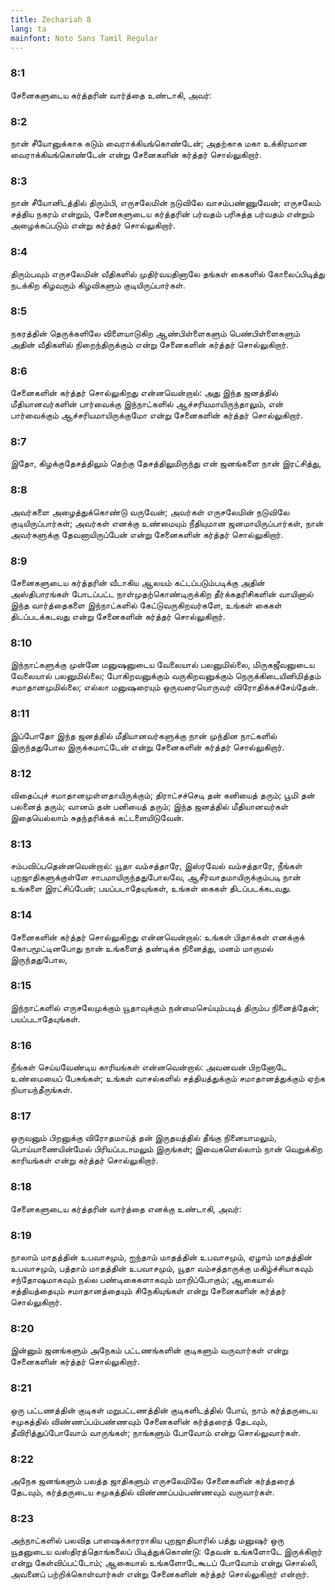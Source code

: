 ```yaml
---
title: Zechariah 8
lang: ta
mainfont: Noto Sans Tamil Regular
---
```


###  8:1

சேனைகளுடைய கர்த்தரின் வார்த்தை உண்டாகி, அவர்:

###  8:2

நான் சீயோனுக்காக கடும் வைராக்கியங்கொண்டேன்; அதற்காக மகா உக்கிரமான வைராக்கியங்கொண்டேன் என்று சேனைகளின் கர்த்தர் சொல்லுகிறார்.

###  8:3

நான் சீயோனிடத்தில் திரும்பி, எருசலேமின் நடுவிலே வாசம்பண்ணுவேன்; எருசலேம் சத்திய நகரம் என்றும், சேனைகளுடைய கர்த்தரின் பர்வதம் பரிசுத்த பர்வதம் என்றும் அழைக்கப்படும் என்று கர்த்தர் சொல்லுகிறார்.

###  8:4

திரும்பவும் எருசலேமின் வீதிகளில் முதிர்வயதினாலே தங்கள் கைகளில் கோலைப்பிடித்து நடக்கிற கிழவரும் கிழவிகளும் குடியிருப்பார்கள்.

###  8:5

நகரத்தின் தெருக்களிலே விளையாடுகிற ஆண்பிள்ளைகளும் பெண்பிள்ளைகளும் அதின் வீதிகளில் நிறைந்திருக்கும் என்று சேனைகளின் கர்த்தர் சொல்லுகிறார்.

###  8:6

சேனைகளின் கர்த்தர் சொல்லுகிறது என்னவென்றால்: அது இந்த ஜனத்தில் மீதியானவர்களின் பார்வைக்கு இந்நாட்களில் ஆச்சரியமாயிருந்தாலும், என் பார்வைக்கும் ஆச்சரியமாயிருக்குமோ என்று சேனைகளின் கர்த்தர் சொல்லுகிறார்.

###  8:7

இதோ, கிழக்குதேசத்திலும் தெற்கு தேசத்திலுமிருந்து என் ஜனங்களை நான் இரட்சித்து,

###  8:8

அவர்களை அழைத்துக்கொண்டு வருவேன்; அவர்கள் எருசலேமின் நடுவிலே குடியிருப்பார்கள்; அவர்கள் எனக்கு உண்மையும் நீதியுமான ஜனமாயிருப்பார்கள், நான் அவர்களுக்கு தேவனாயிருப்பேன் என்று சேனைகளின் கர்த்தர் சொல்லுகிறார்.

###  8:9

சேனைகளுடைய கர்த்தரின் வீடாகிய ஆலயம் கட்டப்படும்படிக்கு அதின் அஸ்திபாரங்கள் போடப்பட்ட நாள்முதற்கொண்டிருக்கிற தீர்க்கதரிசிகளின் வாயினால் இந்த வார்த்தைகளை இந்நாட்களில் கேட்டுவருகிறவர்களே, உங்கள் கைகள் திடப்படக்கடவது என்று சேனைகளின் கர்த்தர் சொல்லுகிறார்.

###  8:10

இந்நாட்களுக்கு முன்னே மனுஷனுடைய வேலையால் பலனுமில்லை, மிருகஜீவனுடைய வேலையால் பலனுமில்லை; போகிறவனுக்கும் வருகிறவனுக்கும் நெருக்கிடையினிமித்தம் சமாதானமுமில்லை; எல்லா மனுஷரையும் ஒருவரையொருவர் விரோதிக்கச்சேய்தேன்.

###  8:11

இப்போதோ இந்த ஜனத்தில் மீதியானவர்களுக்கு நான் முந்தின நாட்களில் இருந்ததுபோல இருக்கமாட்டேன் என்று சேனைகளின் கர்த்தர் சொல்லுகிறார்.

###  8:12

விதைப்புச் சமாதானமுள்ளதாயிருக்கும்; திராட்சச்செடி தன் கனியைத் தரும்; பூமி தன் பலனைத் தரும்; வானம் தன் பனியைத் தரும்; இந்த ஜனத்தில் மீதியானவர்கள் இதையெல்லாம் சுதந்தரிக்கக் கட்டளையிடுவேன்.

###  8:13

சம்பவிப்பதென்னவென்றால்: யூதா வம்சத்தாரே, இஸ்ரவேல் வம்சத்தாரே, நீங்கள் புறஜாதிகளுக்குள்ளே சாபமாயிருந்ததுபோலவே, ஆசீர்வாதமாயிருக்கும்படி நான் உங்களை இரட்சிப்பேன்; பயப்படாதேயுங்கள், உங்கள் கைகள் திடப்படக்கடவது.

###  8:14

சேனைகளின் கர்த்தர் சொல்லுகிறது என்னவென்றால்: உங்கள் பிதாக்கள் எனக்குக் கோபமூட்டினபோது நான் உங்களைத் தண்டிக்க நினைத்து, மனம் மாறாமல் இருந்ததுபோல,

###  8:15

இந்நாட்களில் எருசலேமுக்கும் யூதாவுக்கும் நன்மைசெய்யும்படித் திரும்ப நினைத்தேன்; பயப்படாதேயுங்கள்.

###  8:16

நீங்கள் செய்யவேண்டிய காரியங்கள் என்னவென்றால்: அவனவன் பிறனோடே உண்மையைப் பேசுங்கள்; உங்கள் வாசல்களில் சத்தியத்துக்கும் சமாதானத்துக்கும் ஏற்க நியாயந்தீருங்கள்.

###  8:17

ஒருவனும் பிறனுக்கு விரோதமாய்த் தன் இருதயத்தில் தீங்கு நினையாமலும், பொய்யாணையின்மேல் பிரியப்படாமலும் இருங்கள்; இவைகளெல்லாம் நான் வெறுக்கிற காரியங்கள் என்று கர்த்தர் சொல்லுகிறார்.

###  8:18

சேனைகளுடைய கர்த்தரின் வார்த்தை எனக்கு உண்டாகி, அவர்:

###  8:19

நாலாம் மாதத்தின் உபவாசமும், ஐந்தாம் மாதத்தின் உபவாசமும், ஏழாம் மாதத்தின் உபவாசமும், பத்தாம் மாதத்தின் உபவாசமும், யூதா வம்சத்தாருக்கு மகிழ்ச்சியாகவும் சந்தோஷமாகவும் நல்ல பண்டிகைகளாகவும் மாறிப்போகும்; ஆகையால் சத்தியத்தையும் சமாதானத்தையும் சிநேகியுங்கள் என்று சேனைகளின் கர்த்தர் சொல்லுகிறார்.

###  8:20

இன்னும் ஜனங்களும் அநேகம் பட்டணங்களின் குடிகளும் வருவார்கள் என்று சேனைகளின் கர்த்தர் சொல்லுகிறார்.

###  8:21

ஒரு பட்டணத்தின் குடிகள் மறுபட்டணத்தின் குடிகளிடத்தில் போய், நாம் கர்த்தருடைய சமுகத்தில் விண்ணப்பம்பண்ணவும் சேனைகளின் கர்த்தரைத் தேடவும், தீவிரித்துப்போவோம் வாருங்கள்; நாங்களும் போவோம் என்று சொல்லுவார்கள்.

###  8:22

அநேக ஜனங்களும் பலத்த ஜாதிகளும் எருசலேமிலே சேனைகளின் கர்த்தரைத் தேடவும், கர்த்தருடைய சமுகத்தில் விண்ணப்பம்பண்ணவும் வருவார்கள்.

###  8:23

அந்நாட்களில் பலவித பாஷைக்காரராகிய புறஜாதியாரில் பத்து மனுஷர் ஒரு யூதனுடைய வஸ்திரத்தொங்கலைப் பிடித்துக்கொண்டு: தேவன் உங்களோடே இருக்கிறார் என்று கேள்விப்பட்டோம்; ஆகையால் உங்களோடேகூடப் போவோம் என்று சொல்லி, அவனைப் பற்றிக்கொள்வார்கள் என்று சேனைகளின் கர்த்தர் சொல்லுகிறார் என்றார்.

